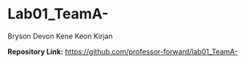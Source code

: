 # Lab01_TeamA-<br>
Bryson Devon Kene Keon Kirjan<br>

**Repository Link:** https://github.com/professor-forward/lab01_TeamA- 
